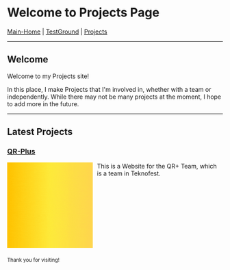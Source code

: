 # Welcome to Projects Page

[Main-Home](https://subfabula.github.io) | [TestGround](https://subfabula.github.io/SF_W/) | [Projects](https://subfabula.github.io/sf_Projects/)

---

## Welcome

Welcome to my Projects site!

In this place, I make Projects that I'm involved in, whether with a team or independently. While there may not be many projects at the moment, I hope to add more in the future.

---

## Latest Projects

### [**QR-Plus**](https://subfabula.github.io/QR-Plus/)
<img src="assets/pj_file/qr-intro.gif" width="200" style="float:left; margin-right:10px;">
This is a Website for the QR+ Team, which is a team in Teknofest.
<br clear="left">

<!-- Placeholder for dynamically generated content -->

<sub>Thank you for visiting!</sub>

<!-- GitHub will automatically add your social links below this line -->